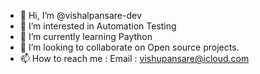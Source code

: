 - 👋 Hi, I’m @vishalpansare-dev
- 👀 I’m interested in Automation Testing
- 🌱 I’m currently learning Paython
- 💞️ I’m looking to collaborate on Open source projects.
- 📫 How to reach me : Email : vishupansare@icloud.com

<!---
vishalpansare-dev/vishalpansare-dev is a ✨ special ✨ repository because its `README.md` (this file) appears on your GitHub profile.
You can click the Preview link to take a look at your changes.
--->
